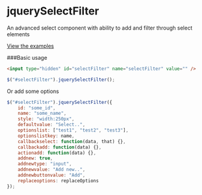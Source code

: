 jquerySelectFilter
==================

An advanced select component with ability to add and filter through select elements



[View the examples](https://rawgit.com/ao/jquerySelectFilter/master/examples.html)



###Basic usage

```html
<input type="hidden" id="selectFilter" name="selectFilter" value="" />
```

```javascript
$("#selectFilter").jquerySelectFilter();
```

Or add some options
```javascript
$("#selectFilter").jquerySelectFilter({
	id: "some_id",
	name: "some_name",
	style: "width:250px",
	defaultvalue: "Select..",
	optionslist: ["test1", "test2", "test3"],
	optionslistkey: name,
	callbackselect: function(data, that) {},
	callbackadd: function(data) {},
	actionadd: function(data) {},
	addnew: true,
	addnewtype: "input",
	addnewvalue: "Add new..",
	addnewbuttonvalue: "Add",
	replaceoptions: replaceOptions
});
```
